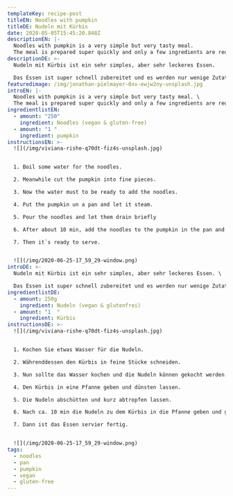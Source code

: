 ```yaml
---
templateKey: recipe-post
titleEN: Noodles with pumpkin
titleDE: Nudeln mit Kürbis
date: 2020-05-05T15:45:20.848Z
descriptionEN: |-
  Noodles with pumpkin is a very simple but very tasty meal.
  The meal is prepared super quickly and only a few ingredients are required.
descriptionDE: >-
  Nudeln mit Kürbis ist ein sehr simples, aber sehr leckeres Essen.

  Das Essen ist super schnell zubereitet und es werden nur wenige Zutaten benötigt.
featuredimage: /img/jonathan-pielmayer-0xv-ewjw2ny-unsplash.jpg
introEN: |-
  Noodles with pumpkin is a very simple but very tasty meal. \
  The meal is prepared super quickly and only a few ingredients are required.
ingredientlistEN:
  - amount: "250"
    ingredient: Noodles (vegan & gluten-free)
  - amount: "1 "
    ingredient: pumpkin
instructionsEN: >-
  ![](/img/viviana-rishe-q70dt-fiz4s-unsplash.jpg)


  1. Boil some water for the noodles.

  2. Meanwhile cut the pumpkin into fine pieces.

  3. Now the water must to be ready to add the noodles.

  4. Put the pumpkin un a pan and let it steam.

  5. Pour the noodles and let them drain briefly

  6. After about 10 min, add the noodles to the pumpkin in the pan and mix well. Cover the pan with a lid and continue to simmer a few minutes.

  7. Then it`s ready to serve.


  ![](/img/2020-06-25-17_59_29-window.png)
introDE: >-
  Nudeln mit Kürbis ist ein sehr simples, aber sehr leckeres Essen. \

  Das Essen ist super schnell zubereitet und es werden nur wenige Zutaten benötigt.
ingredientlistDE:
  - amount: 250g
    ingredient: Nudeln (vegan & glutenfrei)
  - amount: "1  "
    ingredient: Kürbis
instructionsDE: >-
  ![](/img/viviana-rishe-q70dt-fiz4s-unsplash.jpg)


  1. Kochen Sie etwas Wasser für die Nudeln.

  2. Währenddessen den Kürbis in feine Stücke schneiden.

  3. Nun sollte das Wasser kochen und die Nudeln können gekocht werden.

  4. Den Kürbis in eine Pfanne geben und dünsten lassen.

  5. Die Nudeln abschütten und kurz abtropfen lassen.

  6. Nach ca. 10 min die Nudeln zu dem Kürbis in die Pfanne geben und gut vermischen. Die Pfanne mit einem Deckel abdecken und ein paar Minuten weiter köcheln lassen.

  7. Dann ist das Essen servier fertig.


  ![](/img/2020-06-25-17_59_29-window.png)
tags:
  - noodles
  - pan
  - pumpkin
  - vegan
  - gluten-free
---
```

